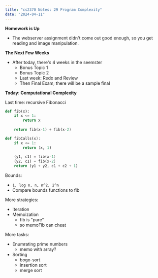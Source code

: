 ```yaml
---
title: "cs2370 Notes: 29 Program Complexity"
date: "2024-04-11"
---
```


**Homework is Up**

 - The webserver assignment didn't come out good enough,
   so you get reading and image manipulation.
   

**The Next Few Weeks**

 - After today, there's 4 weeks in the seemster
   - Bonus Topic 1
   - Bonus Topic 2
   - Last week: Redo and Review
   - Then Final Exam; there will be a sample final


**Today: Computational Complexity**

Last time: recursive Fibonacci

```python
def fib(x):
    if x <= 1:
        return x
        
    return fib(x-1) + fib(x-2)
```

```python
def fibCalls(x):
    if x <= 1:
        return (x, 1)
    
    (y1, c1) = fib(x-1)
    (y2, c1) = fib(x-2)
    return (y1 + y2, c1 + c2 + 1)
```


Bounds:

 - ```1, log n, n, n^2, 2^n```
 - Compare bounds functions to fib

More strategies:

 - Iteration
 - Memoization
   - fib is "pure"
   - so memoFib can cheat

More tasks:

 - Enumrating prime numbers
   - memo with array?
 - Sorting
   - bogo-sort
   - insertion sort
   - merge sort




